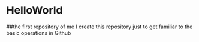 # HelloWorld
##the first repository of me
I create this repository just to get familiar to the basic operations in Github
